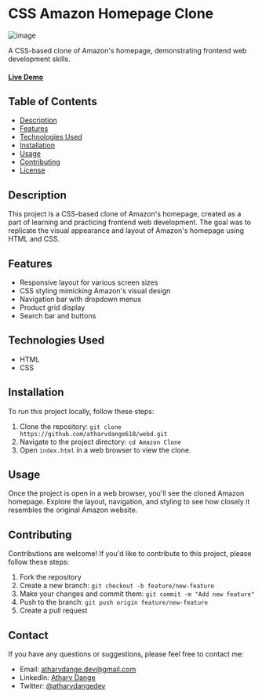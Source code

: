 # CSS Amazon Homepage Clone

![image](https://github.com/atharvdange618/webd/assets/103875845/b6af308e-0ad0-4026-8e72-5f2ea11c073a)

A CSS-based clone of Amazon's homepage, demonstrating frontend web development skills.

#### [Live Demo](https://aback-clocks.surge.sh)

## Table of Contents

- [Description](#description)
- [Features](#features)
- [Technologies Used](#technologies-used)
- [Installation](#installation)
- [Usage](#usage)
- [Contributing](#contributing)
- [License](#license)

## Description

This project is a CSS-based clone of Amazon's homepage, created as a part of learning and practicing frontend web development. The goal was to replicate the visual appearance and layout of Amazon's homepage using HTML and CSS.

## Features

- Responsive layout for various screen sizes
- CSS styling mimicking Amazon's visual design
- Navigation bar with dropdown menus
- Product grid display
- Search bar and buttons

## Technologies Used

- HTML
- CSS

## Installation

To run this project locally, follow these steps:

1. Clone the repository: `git clone https://github.com/atharvdange618/webd.git`
2. Navigate to the project directory: `cd Amazon Clone`
3. Open `index.html` in a web browser to view the clone.

## Usage

Once the project is open in a web browser, you'll see the cloned Amazon homepage. Explore the layout, navigation, and styling to see how closely it resembles the original Amazon website.

## Contributing

Contributions are welcome! If you'd like to contribute to this project, please follow these steps:

1. Fork the repository
2. Create a new branch: `git checkout -b feature/new-feature`
3. Make your changes and commit them: `git commit -m "Add new feature"`
4. Push to the branch: `git push origin feature/new-feature`
5. Create a pull request

## Contact

If you have any questions or suggestions, please feel free to contact me:

- Email: atharvdange.dev@gmail.com
- LinkedIn: [Atharv Dange](http://linkedin.com/in/atharvdange)
- Twitter: [@atharvdangedev](https://twitter.com/atharvdangedev)
